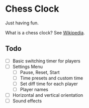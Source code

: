 
# Chess Clock
Just having fun.

What is a chess clock? See [Wikipedia](https://en.wikipedia.org/wiki/Chess_clock).

## Todo
- [ ] Basic switching timer for players
- [ ] Settings Menu
  - [ ] Pause, Reset, Start
  - [ ] Time presets and custom time
  - [ ] Set diff time for each player
  - [ ] Player names
- [ ] Horizontal and vertical orientation
- [ ] Sound effects